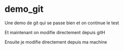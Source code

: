 # demo_git
Une demo de git qui se passe bien et on continue le test 

Et maintenant on modifie directement depuis gitH


Ensuite je modifie directement depuis ma machine
